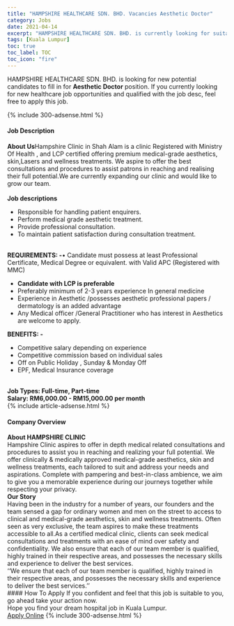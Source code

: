 ```yaml
---
title: "HAMPSHIRE HEALTHCARE SDN. BHD. Vacancies Aesthetic Doctor" 
category: Jobs 
date: 2021-04-14 
excerpt: "HAMPSHIRE HEALTHCARE SDN. BHD. is currently looking for suitable person to fill in the Aesthetic Doctor which positioned at Kuala Lumpur" 
tags: [Kuala Lumpur] 
toc: true 
toc_label: TOC 
toc_icon: "fire" 
--- 
```


<p>HAMPSHIRE HEALTHCARE SDN. BHD. is looking for new potential candidates to fill in for <b>Aesthetic Doctor</b> position. If you currently looking for new healthcare job opportunities and qualified with the job desc, feel free to apply this job.
</p>{% include 300-adsense.html %} 
<div><div><h4>Job Description</h4></div><div><div><span><div><div><div><strong>About Us</strong>Hampshire Clinic in Shah Alam is a clinic Registered with Ministry Of Health , and LCP certified offering premium medical-grade aesthetics, skin,Lasers and wellness treatments. We aspire to offer the best consultations and procedures to assist patrons in reaching and realising their full potential.We are currently expanding our clinic and would like to grow our team.</div><div><br><strong>Job descriptions</strong></div><ul><li>Responsible for handling patient enquirers.</li><li>Perform medical grade aesthetic treatment.</li><li>Provide professional consultation.</li><li>To maintain patient satisfaction during consultation treatment.</li></ul><br><strong>REQUIREMENTS: -</strong>&#8226; Candidate must possess at least Professional Certificate, Medical Degree or equivalent. with Valid APC (Registered with MMC)<ul><li><strong>Candidate with LCP is preferable</strong></li><li>Preferably minimum of 2-3 years experience In general medicine</li><li>Experience in Aesthetic /possesses aesthetic professional papers / dermatology is an added advantage</li><li>Any Medical officer /General Practitioner who has interest in Aesthetics are welcome to apply.</li></ul><div><strong>BENEFITS: -</strong></div><ul><li>Competitive salary depending on experience</li><li>Competitive commission based on individual sales</li><li>Off on Public Holiday , Sunday &amp; Monday Off</li><li>EPF, Medical Insurance coverage</li></ul><div><br><strong>Job Types: Full-time, Part-time<br>Salary: RM6,000.00 - RM15,000.00 per month</strong></div></div></div></span></div></div></div> 
{% include article-adsense.html %} 
<div><div><h4>Company Overview</h4></div><div><div><span><div><div><strong>About HAMPSHIRE CLINIC</strong><br>
Hampshire Clinic aspires to offer in depth medical related consultations and procedures to assist you in reaching and realizing your full potential. We offer clinically &amp; medically approved medical-grade aesthetics, skin and wellness treatments, each tailored to suit and address your needs and aspirations. Complete with pampering and best-in-class ambience, we aim to give you a memorable experience during our journeys together while respecting your privacy.<br>
<strong>Our Story</strong><br>
Having been in the industry for a number of years, our founders and the team sensed a gap for ordinary women and men on the street to access to clinical and medical-grade aesthetics, skin and wellness treatments. Often seen as very exclusive, the team aspires to make these treatments accessible to all.As a certified medical clinic, clients can seek medical consultations and treatments with an ease of mind over safety and confidentiality. We also ensure that each of our team member is qualified, highly trained in their respective areas, and possesses the necessary skills and experience to deliver the best services.<br>
&#8216;&#8216;We ensure that each of our team member is qualified, highly trained in their respective areas, and possesses the necessary skills and experience to deliver the best services.&#8217;&#8217;</div></div></span></div></div></div> 
#### How To Apply 
If you confident and feel that this job is suitable to you, go ahead take your action now. <br/> 
Hope you find your dream hospital job in Kuala Lumpur. <br/> 
<a href="https://www.jobstreet.com.my/en/job/aesthetic-doctor-4515115?jobId=jobstreet-my-job-4515115" class="btn btn--warning" target="_blank" rel="nofollow noopenner">Apply Online</a> 
{% include 300-adsense.html %} 